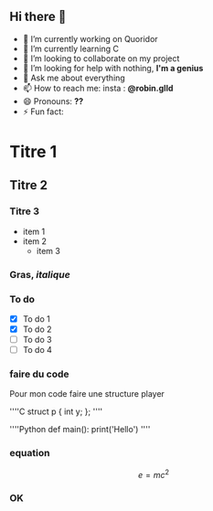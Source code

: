 ## Hi there 👋




- 🔭 I’m currently working on Quoridor
- 🌱 I’m currently learning C
- 👯 I’m looking to collaborate on my project
- 🤔 I’m looking for help with nothing, **I'm a genius**
- 💬 Ask me about everything
- 📫 How to reach me: insta : **@robin.glld**
- 😄 Pronouns: **??**
- ⚡ Fun fact: 

# Titre 1
## Titre 2
### Titre 3

- item 1
- item 2
  - item 3
  
### **Gras**, *italique*

### To do
- [x] To do 1
- [x] To do 2
- [ ] To do 3
- [ ] To do 4

### faire du code

Pour mon code faire une structure player

''''C
struct p {
    int y;
};
''''

''''Python
def main():
    print('Hello')
''''

### equation

$$ e = mc^2 $$

### OK